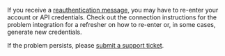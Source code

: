 If you receive a [reauthentication message,](https://support.magento.com/hc/en-us/articles/360016733151) you may have to re-enter your account or API credentials. Check out the connection instructions for the problem integration for a refresher on how to re-enter or, in some cases, generate new credentials.

If the problem persists, please [submit a support ticket](https://support.magento.com/hc/en-us/articles/360019088251).